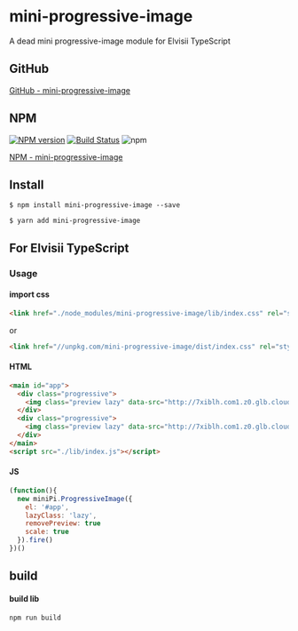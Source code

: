 # mini-progressive-image

A dead mini progressive-image module for Elvisii TypeScript

## GitHub

[GitHub - mini-progressive-image](https://github.com/elvisii/mini-progressive-image.git)

## NPM

[![NPM version][npm-image]][npm-url]
[![Build Status](https://app.travis-ci.com/elvisii/mini-progressive-image.svg?branch=main)](https://app.travis-ci.com/elvisii/mini-progressive-image)
![npm](https://img.shields.io/npm/dw/mini-progressive-image)

[NPM - mini-progressive-image](https://github.com/elvisii/mini-progressive-image.git)


## Install

```shell
$ npm install mini-progressive-image --save
 
$ yarn add mini-progressive-image
```

## For Elvisii TypeScript

### Usage

#### import css
```html
<link href="./node_modules/mini-progressive-image/lib/index.css" rel="stylesheet" type="text/css">
```

or

```html
<link href="//unpkg.com/mini-progressive-image/dist/index.css" rel="stylesheet" type="text/css">
```

#### HTML

```html
<main id="app">
  <div class="progressive">
    <img class="preview lazy" data-src="http://7xiblh.com1.z0.glb.clouddn.com/progressive/1.jpg" src="http://7xiblh.com1.z0.glb.clouddn.com/progressive/r1.jpg" />
  </div>
  <div class="progressive">
    <img class="preview lazy" data-src="http://7xiblh.com1.z0.glb.clouddn.com/progressive/2.jpg" src="http://7xiblh.com1.z0.glb.clouddn.com/progressive/r2.jpg" />
  </div>
</main>
<script src="./lib/index.js"></script>
```

#### JS

```js
(function(){
  new miniPi.ProgressiveImage({
    el: '#app',
    lazyClass: 'lazy',
    removePreview: true
    scale: true
  }).fire()
})()
```


## build

#### build lib

```shell
npm run build
```

[npm-url]: https://www.npmjs.com/package/mini-progressive-image
[npm-image]: https://img.shields.io/npm/v/mini-progressive-image.svg